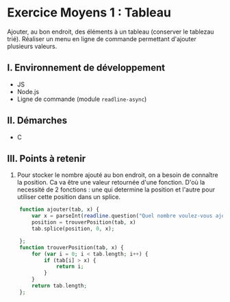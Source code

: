 # Exercice Moyens 1 : Tableau

Ajouter, au bon endroit, des éléments à un tableau (conserver le tablezau trié).
Réaliser un menu en ligne de commande permettant d'ajouter plusieurs valeurs.

## I. Environnement de développement

* JS
* Node.js
* Ligne de commande (module `readline-async`)

## II. Démarches
- C


## III. Points à retenir

1. Pour stocker le nombre ajouté au bon endroit, on a besoin de connaître la position. Ca va être une valeur retournée d'une fonction. D'où la necessité de 2 fonctions : une qui determine la position et l'autre pour utiliser cette position dans un splice.
```php
    function ajouter(tab, x) {
        var x = parseInt(readline.question("Quel nombre voulez-vous ajouter ? "));
        position = trouverPosition(tab, x)
        tab.splice(position, 0, x);

    };
    function trouverPosition(tab, x) {
        for (var i = 0; i < tab.length; i++) {
            if (tab[i] > x) {
                return i;
            }
        }
        return tab.length;
    };
```
